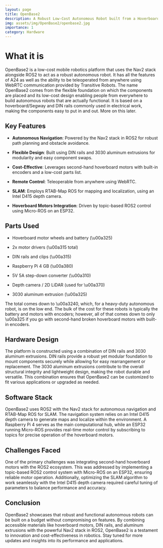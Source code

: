 ```yaml
---
layout: page
title: OpenBase2
description: A Robust Low-Cost Autonomous Robot built from a Hoverboard
img: assets/img/OpenBase2/openbase2.jpg
importance: 1
category: Hardware
---
```


# What it is

OpenBase2 is a low-cost mobile robotics platform that uses the Nav2 stack alongside ROS2 to act as a robust autonomous robot. It has all the features of A24 as well as the ability to be teleoperated from anywhere using WebRTC communication provided by Transitive Robots. The name OpenBase2 comes from the flexible foundation on which the components are placed and its low-cost design enabling people from everywhere to build autonomous robots that are actually functional. It is based on a hoverboard/Segway and DIN rails commonly used in electrical work, making the components easy to put in and out. More on this later.



## Key Features

- **Autonomous Navigation**: Powered by the Nav2 stack in ROS2 for robust path planning and obstacle avoidance.

- **Flexible Design**: Built using DIN rails and 3030 aluminum extrusions for modularity and easy component swaps.

- **Cost-Effective**: Leverages second-hand hoverboard motors with built-in encoders and a low-cost parts list.

- **Remote Control**: Teleoperable from anywhere using WebRTC.

- **SLAM**: Employs RTAB-Map ROS for mapping and localization, using an Intel D415 depth camera.

- **Hoverboard Motors Integration**: Driven by topic-based ROS2 control using Micro-ROS on an ESP32.



## Parts Used

- Hoverboard motor wheels and battery (\u00a325)

- 2x motor drivers (\u00a315 total)

- DIN rails and clips (\u00a315)

- Raspberry Pi 4 GB (\u00a380)

- 5V 5A step-down converter (\u00a310)

- Depth camera / 2D LiDAR (used for \u00a370)

- 3030 aluminum extrusion (\u00a325)



The total comes down to \u00a3240, which, for a heavy-duty autonomous robot, is on the low end. The bulk of the cost for these robots is typically the battery and motors with encoders; however, all of that comes down to only \u00a325 if you go with second-hand broken hoverboard motors with built-in encoders.



## Hardware Design

The platform is constructed using a combination of DIN rails and 3030 aluminum extrusions. DIN rails provide a robust yet modular foundation to mount components securely while allowing for easy rearrangement or replacement. The 3030 aluminum extrusions contribute to the overall structural integrity and lightweight design, making the robot durable and versatile. This combination ensures that OpenBase2 can be customized to fit various applications or upgraded as needed.



## Software Stack

OpenBase2 uses ROS2 with the Nav2 stack for autonomous navigation and RTAB-Map ROS for SLAM. The navigation system relies on an Intel D415 depth camera to generate maps and localize within the environment. A Raspberry Pi 4 serves as the main computational hub, while an ESP32 running Micro-ROS provides real-time motor control by subscribing to topics for precise operation of the hoverboard motors.



## Challenges Faced

One of the primary challenges was integrating second-hand hoverboard motors with the ROS2 ecosystem. This was addressed by implementing a topic-based ROS2 control system with Micro-ROS on an ESP32, ensuring reliable motor operation. Additionally, optimizing the SLAM algorithm to work seamlessly with the Intel D415 depth camera required careful tuning of parameters to balance performance and accuracy.



## Conclusion

OpenBase2 showcases that robust and functional autonomous robots can be built on a budget without compromising on features. By combining accessible materials like hoverboard motors, DIN rails, and aluminum extrusions with the powerful Nav2 stack in ROS2, OpenBase2 is a testament to innovation and cost-effectiveness in robotics. Stay tuned for more updates and insights into its performance and applications.
